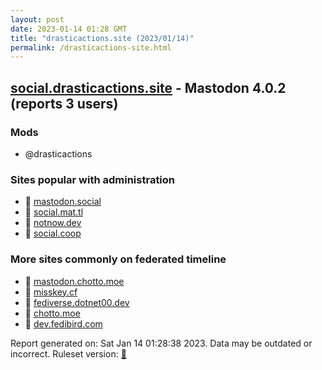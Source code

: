 ```yaml
---
layout: post
date: 2023-01-14 01:28 GMT
title: "drasticactions.site (2023/01/14)"
permalink: /drasticactions-site.html
---
```


## [social.drasticactions.site](https://social.drasticactions.site) - Mastodon 4.0.2 (reports 3 users)

### Mods
 * @drasticactions

### Sites popular with administration

* 🐘 [mastodon.social](/mastodon-social.html)
* 🐘 [social.mat.tl](/social-mat-tl.html)
* 🐘 [notnow.dev](/notnow-dev.html)
* 🐘 [social.coop](/social-coop.html)

### More sites commonly on federated timeline

* 🐘 [mastodon.chotto.moe](/mastodon-chotto-moe.html)
* 🐘 [misskey.cf](/misskey-cf.html)
* 🐘 [fediverse.dotnet00.dev](/fediverse-dotnet00-dev.html)
* 🐘 [chotto.moe](/chotto-moe.html)
* 🐘 [dev.fedibird.com](/dev-fedibird-com.html)

Report generated on: Sat Jan 14 01:28:38 2023. Data may be outdated or incorrect.
Ruleset version: [🧁](/version-cupcake)
